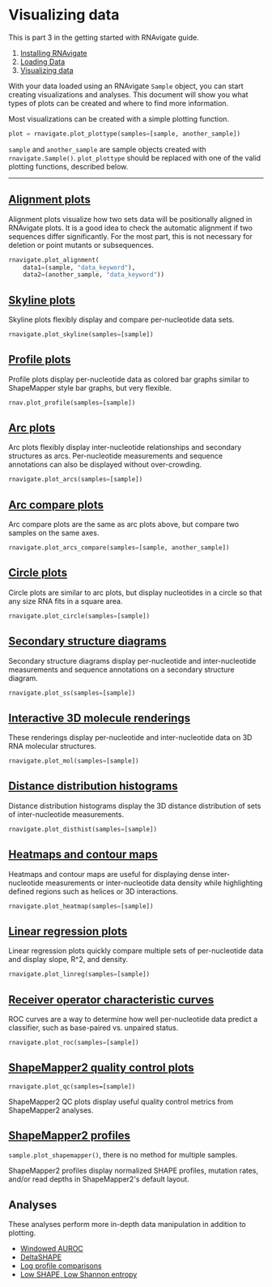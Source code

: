 Visualizing data
================

This is part 3 in the getting started with RNAvigate guide.
1. [Installing RNAvigate](./installing-rnavigate.md)
2. [Loading Data](./loading-data.md)
3. [Visualizing data](./visualizing-data.md)

With your data loaded using an RNAvigate `Sample` object, you can start
creating visualizations and analyses. This document will show you what types of
plots can be created and where to find more information.

Most visualizations can be created with a simple plotting function.
```python
plot = rnavigate.plot_plottype(samples=[sample, another_sample])
```

`sample` and `another_sample` are sample objects created with
`rnavigate.Sample()`. `plot_plottype` should be replaced with one of the valid
plotting functions, described below.

---

[Alignment plots](plot-options/alignment-plots.md)
--------------------------------------------------

Alignment plots visualize how two sets data will be positionally aligned in
RNAvigate plots. It is a good idea to check the automatic alignment if two
sequences differ significantly. For the most part, this is not necessary for
deletion or point mutants or subsequences.

```python
rnavigate.plot_alignment(
    data1=(sample, "data_keyword"),
    data2=(another_sample, "data_keyword"))
```

[Skyline plots](plot-options/skyline-plots.md)
----------------------------------------------

Skyline plots flexibly display and compare per-nucleotide data sets.

```python
rnavigate.plot_skyline(samples=[sample])
```

[Profile plots](plot-options/profile-plots.md)
----------------------------------------------

Profile plots display per-nucleotide data as colored bar graphs similar to ShapeMapper style bar graphs, but very flexible.

```python
rnav.plot_profile(samples=[sample])
```

[Arc plots](plot-options/arc-plots.md)
--------------------------------------

Arc plots flexibly display inter-nucleotide relationships and secondary
structures as arcs. Per-nucleotide measurements and sequence annotations can
also be displayed without over-crowding.

```python
rnavigate.plot_arcs(samples=[sample])
```

[Arc compare plots](plot-options/arc-compare-plots.md)
------------------------------------------------------

Arc compare plots are the same as arc plots above, but compare two samples
on the same axes.

```python
rnavigate.plot_arcs_compare(samples=[sample, another_sample])
```

[Circle plots](plot-options/circle-plots.md)
--------------------------------------------

Circle plots are similar to arc plots, but display nucleotides in a circle so
that any size RNA fits in a square area.

```python
rnavigate.plot_circle(samples=[sample])
```

[Secondary structure diagrams](plot-options/ss-plots.md)
--------------------------------------------------------
Secondary structure diagrams display per-nucleotide and inter-nucleotide
measurements and sequence annotations on a secondary structure diagram.

```python
rnavigate.plot_ss(samples=[sample])
```

[Interactive 3D molecule renderings](plot-options/mol-plots.md)
---------------------------------------------------------------
These renderings display per-nucleotide and inter-nucleotide data on
3D RNA molecular structures.

```python
rnavigate.plot_mol(samples=[sample])
```

[Distance distribution histograms](plot-options/disthist-plots.md)
------------------------------------------------------------------

Distance distribution histograms display the 3D distance distribution of sets
of inter-nucleotide measurements.

```python
rnavigate.plot_disthist(samples=[sample])
```

[Heatmaps and contour maps](plot-options/heatmap-plots.md)
----------------------------------------------------------

Heatmaps and contour maps are useful for displaying dense inter-nucleotide
measurements or inter-nucleotide data density while highlighting defined
regions such as helices or 3D interactions.

```python
rnavigate.plot_heatmap(samples=[sample])
```

[Linear regression plots](plot-options/linreg-plots.md)
-------------------------------------------------------

Linear regression plots quickly compare multiple sets of per-nucleotide data
and display slope, R^2, and density.

```python
rnavigate.plot_linreg(samples=[sample])
```

[Receiver operator characteristic curves](plot-options/roc-plots.md)
--------------------------------------------------------------------

ROC curves are a way to determine how well per-nucleotide data predict a
classifier, such as base-paired vs. unpaired status.

```python
rnavigate.plot_roc(samples=[sample])
```

[ShapeMapper2 quality control plots](plot-options/qc-plots.md)
--------------------------------------------------------------

`rnavigate.plot_qc(samples=[sample])`

ShapeMapper2 QC plots display useful quality control metrics from ShapeMapper2
analyses.

[ShapeMapper2 profiles](plot-options/sm-plots.md)
-------------------------------------------------

`sample.plot_shapemapper()`, there is no method for multiple samples.

ShapeMapper2 profiles display normalized SHAPE profiles, mutation rates, and/or
read depths in ShapeMapper2's default layout.


Analyses
--------

These analyses perform more in-depth data manipulation in addition to plotting.

* [Windowed AUROC](analysis-options/auroc.md)
* [DeltaSHAPE](analysis-options/deltashape.md)
* [Log profile comparisons](analysis-options/logcompare.md)
* [Low SHAPE, Low Shannon entropy](analysis-options/lowss.md)
